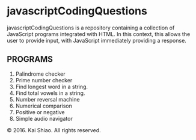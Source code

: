 <h1>javascriptCodingQuestions</h1>

<p>javascriptCodingQuestions is a repository containing a collection of JavaScript programs integrated with HTML. In this context, this allows the user to 
provide input, with JavaScript immediately providing a response.</p>

<h2>PROGRAMS</h2>
<ol>
	<li>Palindrome checker</li>
	<li>Prime number checker</li>
	<li>Find longest word in a string.</li>
	<li>Find total vowels in a string.</li>
	<li>Number reversal machine</li>
	<li>Numerical comparison</li>
	<li>Positive or negative</li>
	<li>Simple audio navigator</li>
</ol>

<footer>&copy; 2016. Kai Shiao. All rights reserved.</footer>